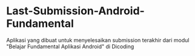 # Last-Submission-Android-Fundamental
Aplikasi yang dibuat untuk menyelesaikan submission terakhir dari modul "Belajar Fundamental Aplikasi Android" di Dicoding
